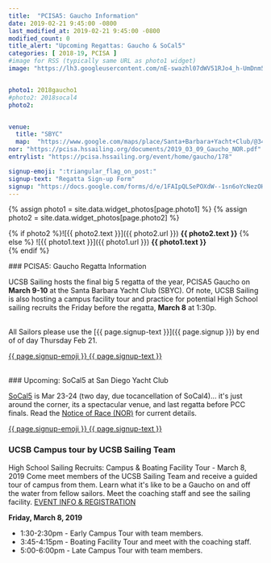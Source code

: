 ```yaml
---
title:  "PCISA5: Gaucho Information"
date: 2019-02-21 9:45:00 -0800
last_modified_at: 2019-02-21 9:45:00 -0800
modified_count: 0
title_alert: "Upcoming Regattas: Gaucho & SoCal5"
categories: [ 2018-19, PCISA ]
#image for RSS (typically same URL as photo1 widget)
image: "https://lh3.googleusercontent.com/nE-swazhl07dWV51RJo4_h-UmDnm502slInEdwtaslSZyFOtgMLKFT3-xNKonxw2JFM26wTJrwqwi2MXdFPxTa-P5wsLcHH_c6gJzeMY-aQouOizqGI1UIwR0p1PdIZRTrxSwVMBAtvxs5Tcf3sK6YQPW5IqbovXixEZeWBkbI-Ycxuv9LA4_I0AFPyRz6TMKj9yaYygpq07s_Le64vLiq21IDzfZh3bwwMBf_AmyO3tNZX9_y4ZahSaii6B4VbnJvUNauOvXkN9_TVyV4JKqHeKJ4OxhDSFVM2kEt78FUGtezqCJf-3foknDVZ9FsIRyjHmH9raKc4s7dijsfiDlC4eVDlShX5i2L1dGq1TBM7R-VF_Gv7eOpj9DZHa0XJEaoi6jAsXk-wp5s36wBmxTkWOsR3lr8W2qhlXMW04fZQrW2gvQQTfB8QMq0qn5i9wkjhDrv0OXR2SD8tOG24afMkuwoJOXYpuJlxu87mvPwDc1jZ5JaWoC9Z5SpYRhY5Nx8BSiRjPWCJ8RpLuKgtW5qHf70ZLV9LTa5RWeO3CxhmH7wx4UqenwX7rtE7Jzfl0UpJYZxIEtC-jNMQGStIwSk0husVjRGegtT98jNHGMW2sttlw6kpLJ4SoRTLniw4jHA6Rk8fAzVV3nS4Qn_fMdWb4f66Jaozi=w1695-h953-no"


photo1: 2018gaucho1
#photo2: 2018socal4
photo2:


venue:  
  title: "SBYC"
  map:  "https://www.google.com/maps/place/Santa+Barbara+Yacht+Club/@34.4143627,-119.7107442,13.75z/data=!4m5!3m4!1s0x80e913f44bc5dc4f:0xe6217e800ab24ea7!8m2!3d34.4032969!4d-119.6928154"
nor: "https://pcisa.hssailing.org/documents/2019_03_09_Gaucho_NOR.pdf"
entrylist: "https://pcisa.hssailing.org/event/home/gaucho/178"

signup-emoji: ":triangular_flag_on_post:"
signup-text: "Regatta Sign-up Form"
signup: "https://docs.google.com/forms/d/e/1FAIpQLSePOXdW--1sn6oYcNezOHPHldTjDzAE-2wFDntbsxmvjt3scw/viewform"
---
```

{% assign photo1 = site.data.widget_photos[page.photo1] %}
{% assign photo2 = site.data.widget_photos[page.photo2] %}

{% if photo2 %}![{{ photo2.text }}]({{ photo2.url }})
**{{ photo2.text }}**
{% else %}
![{{ photo1.text }}]({{ photo1.url }})
**{{ photo1.text }}**  
{% endif %}

<div class="alert alert-info" markdown="1">
### PCISA5: Gaucho Regatta Information

UCSB Sailing hosts the final big 5 regatta of the year, PCISA5 Gaucho on **March 9-10** at the Santa Barbara Yacht Club (SBYC). Of note, UCSB Sailing is also hosting a campus facility tour and practice for potential High School sailing recruits the Friday before the regatta, **March 8** at 1:30p.

<br markdown="0">
All Sailors please use the [{{ page.signup-text }}]({{ page.signup }}) by end of of day Thursday Feb 21.

<a href="{{ page.signup }}" class="btn btn-default btn-sm" role="button" target="_blank" markdown="0">{{ page.signup-emoji }} {{ page.signup-text }}</a>


<br markdown="0">
### Upcoming: SoCal5 at San Diego Yacht Club  

[SoCal5](https://pcisa.hssailing.org/schedule/socal/2018/2019/pcisa-socal) is Mar 23-24 (two day, due tocancellation of SoCal4)... it's just around the corner, its a spectacular venue, and last regatta before PCC finals. Read the [Notice of Race (NOR)](https://hssailing.org/schedule_news/docs/pcisa_docs/2018-2019-PCISA-SoCal-NOR.pdf) for current details.  

<a markdown="0" href="{{ page.signup }}" class="btn btn-info btn-sm" role="button" target="_blank">{{ page.signup-emoji }} {{ page.signup-text }}</a>

</div>  

<!--more-->

### UCSB Campus tour by UCSB Sailing Team

High School Sailing Recruits:  Campus & Boating Facility Tour - March 8, 2019
Come meet members of the UCSB Sailing Team and receive a guided tour of campus from them.  Learn what it's like to be a Gaucho on and off the water from fellow sailors.  Meet the coaching staff and see the sailing facility.  [EVENT INFO & REGISTRATION](http://ucsbsailing.squarespace.com/gaucho-regatta)

**Friday, March 8, 2019**

-  1:30-2:30pm - Early Campus Tour with team members.
-  3:45-4:15pm - Boating Facility Tour and meet with the coaching staff.
-  5:00-6:00pm - Late Campus Tour with team members.  
